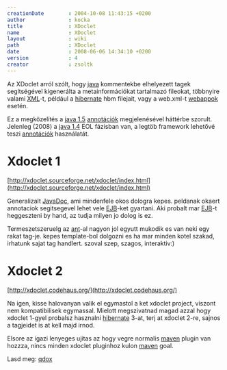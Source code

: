 ```yaml
---
creationDate        : 2004-10-08 11:43:15 +0200 
author              : kocka 
title               : XDoclet 
name                : XDoclet 
layout              : wiki 
path                : XDoclet 
date                : 2008-06-06 14:34:10 +0200 
version             : 4 
creator             : zsoltk 
---
```

Az XDoclet arról szólt, hogy [java](java.html) kommentekbe elhelyezett tagek segítségével kigenerálta a metainformációkat tartalmazó fileokat, többnyire valami [XML](XML.html)-t, például a [hibernate](Hibernate.html) hbm filejait, vagy a web.xml-t [webappok](webapp.html) esetén.

Ez a megközelítés a [java 1.5](java%201.5.html) [annotációk](annotations.html) megjelenésével háttérbe szorult. Jelenleg (2008) a [java 1.4](java%201.4.html) EOL fázisban van, a legtöb framework lehetővé teszi [annotációk](annotations.html) használatát.

# Xdoclet 1

[http://xdoclet.sourceforge.net/xdoclet/index.html](http://xdoclet.sourceforge.net/xdoclet/index.html)

Generalizalt [JavaDoc](javadoc.html), ami mindenfele okos dologra kepes. peldanak okaert annotaciok segitsegevel lehet vele [EJB](EJB.html)-ket gyartani. Aki probalt mar [EJB](EJB.html)-t heggeszteni by hand, az tudja milyen jo dolog is ez.

Termeszetszeruelg az [ant](ant.html)-al nagyon jol egyutt mukodik es van neki egy rakat tag-je. kepes template-bol dolgozni es ha mar minden kotel szakad, irhatunk sajat  tag handlert. szoval szep, szagos, interaktiv:)

# Xdoclet 2

[http://xdoclet.codehaus.org/](http://xdoclet.codehaus.org/)

Na igen, kisse halovanyan valik el egymastol a ket xdoclet project, viszont nem kompatibilisek egymassal. Mielott megszivatnad magad azzal hogy xdoclet 1-gyel probalsz hasznalni [hibernate](Hibernate.html) 3-at, terj at xdoclet 2-re, sajnos a tagjeidet is at kell majd irnod.

Elsore az igazi lenyeges ujitas az hogy vegre normalis [maven](maven.html) plugin van hozzza, nincs minden xdoclet pluginhoz kulon [maven](maven.html) goal.

Lasd meg: [qdox](QDox.html)
